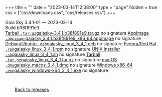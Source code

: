 +++
title = ""
date = "2023-03-14T12:38:00"
type = "page"
hidden = true
css = ["css/downloads.css", "css/releases.css"]
+++

<div class="download-container">
<div id="download-title">
<i class="fa-solid fa-tag"></i>
Gaia Sky <span class="downloads-version">3.4.1-01</span> — <i class="fa-solid fa-clock"></i>
<time class="downloads-releasedate" datetime="2023-03-14T12:38:00" title="Published: 2023-03-14T12:38:00">2023-03-14</time></div>
<div class="downloads-build">Build b38f891e9</div>
<div class="download-section">
<a href="https://gaia.ari.uni-heidelberg.de/gaiasky/releases/3.4.1-01.b38f891e9/gaiasky-3.4.1.b38f891e9.tar.gz" class="download-button"><i class="fa-solid fa-file-zipper"></i> Tarball <code>.tar.gz</code><span class="download-sub">gaiasky-3.4.1.b38f891e9.tar.gz</span></a>
<span class="signature">no signature</span>
<a href="https://gaia.ari.uni-heidelberg.de/gaiasky/releases/3.4.1-01.b38f891e9/gaiasky_3.4.1.b38f891e9_x86_64.appimage" class="download-button"><i class="fa-solid fa-box-archive"></i> AppImage <code>.appimage</code><span class="download-sub">gaiasky_3.4.1.b38f891e9_x86_64.appimage</span></a>
<span class="signature">no signature</span>
<a href="https://gaia.ari.uni-heidelberg.de/gaiasky/releases/3.4.1-01.b38f891e9/gaiasky_linux_3_4_1.deb" class="download-button"><i class="fa-brands fa-debian"></i> Debian/Ubuntu <code>.deb</code><span class="download-sub">gaiasky_linux_3_4_1.deb</span></a>
<span class="signature">no signature</span>
<a href="https://gaia.ari.uni-heidelberg.de/gaiasky/releases/3.4.1-01.b38f891e9/gaiasky_linux_3_4_1.rpm" class="download-button"><i class="fa-brands fa-fedora"></i> Fedora/Red Hat <code>.rpm</code><span class="download-sub">gaiasky_linux_3_4_1.rpm</span></a>
<span class="signature">no signature</span>
<a href="https://gaia.ari.uni-heidelberg.de/gaiasky/releases/3.4.1-01.b38f891e9/gaiasky_linux_3_4_1.sh" class="download-button"><i class="fa fa-terminal"></i> UNIX Installer <code>.sh</code><span class="download-sub">gaiasky_linux_3_4_1.sh</span></a>
<span class="signature">no signature</span>
<a href="https://gaia.ari.uni-heidelberg.de/gaiasky/releases/3.4.1-01.b38f891e9/gaiasky_linux_3_4_1.tar.gz" class="download-button"><i class="fa-solid fa-file-zipper"></i> Tarball <code>.tar.gz</code><span class="download-sub">gaiasky_linux_3_4_1.tar.gz</span></a>
<span class="signature">no signature</span>
<a href="https://gaia.ari.uni-heidelberg.de/gaiasky/releases/3.4.1-01.b38f891e9/gaiasky_macos_3_4_1.dmg" class="download-button"><i class="fa-brands fa-apple"></i> macOS <code>.dmg</code><span class="download-sub">gaiasky_macos_3_4_1.dmg</span></a>
<span class="signature">no signature</span>
<a href="https://gaia.ari.uni-heidelberg.de/gaiasky/releases/3.4.1-01.b38f891e9/gaiasky_windows-x64_3_4_1.exe" class="download-button"><i class="fa-brands fa-windows"></i> Windows x86-64 <code>.exe</code><span class="download-sub">gaiasky_windows-x64_3_4_1.exe</span></a>
<span class="signature">no signature</span>
</div>
</div>

<p class="center-text" style="padding: 30px;">
<i class="fa-solid fa-circle-arrow-left"></i> <a href="/downloads/releases">Back to releases</a>
</p>
